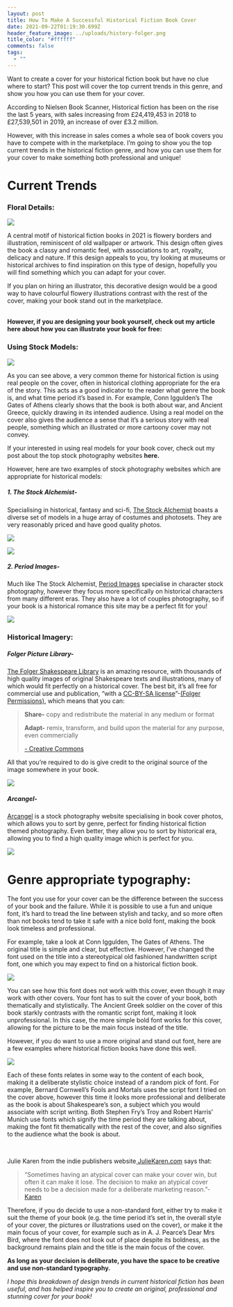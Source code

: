 ```yaml
---
layout: post
title: How To Make A Successful Historical Fiction Book Cover
date: 2021-09-22T01:19:30.699Z
header_feature_image: ../uploads/history-folger.png
title_color: "#ffffff"
comments: false
tags:
  - ""
---
```

<!--StartFragment-->



Want to create a cover for your historical fiction book but have no clue where to start? This post will cover the top current trends in this genre, and show you how you can use them for your cover.

According to Nielsen Book Scanner, Historical fiction has been on the rise the last 5 years, with sales increasing from £24,419,453 in 2018 to £27,539,501 in 2019, an increase of over £3.2 million.

However, with this increase in sales comes a whole sea of book covers you have to compete with in the marketplace. I’m going to show you the top current trends in the historical fiction genre, and how you can use them for your cover to make something both professional and unique!

# Current Trends



### Floral Details:

![](../uploads/history-floral.png)

A central motif of historical fiction books in 2021 is flowery borders and illustration, reminiscent of old wallpaper or artwork. This design often gives the book a classy and romantic feel, with associations to art, royalty, delicacy and nature. If this design appeals to you, try looking at museums or historical archives to find inspiration on this type of design, hopefully you will find something which you can adapt for your cover.

If you plan on hiring an illustrator, this decorative design would be a good way to have colourful flowery illustrations contrast with the rest of the cover, making your book stand out in the marketplace. 

**\
However, if you are designing your book yourself, check out my article here about how you can illustrate your book for free:**



### Using Stock Models:

![](../uploads/history-stock-model.png)

As you can see above, a very common theme for historical fiction is using real people on the cover, often in historical clothing appropriate for the era of the story. This acts as a good indicator to the reader what genre the book is, and what time period it’s based in. For example, Conn Iggulden’s The Gates of Athens clearly shows that the book is both about war, and Ancient Greece, quickly drawing in its intended audience. Using a real model on the cover also gives the audience a sense that it’s a serious story with real people, something which an illustrated or more cartoony cover may not convey.

If your interested in using real models for your book cover, check out my post about the top stock photography websites **here.**

However, here are two examples of stock photography websites which are appropriate for historical models:



##### 1. The Stock Alchemist- 

Specialising in historical, fantasy and sci-fi, [The Stock Alchemist](https://www.thestockalchemist.com/) boasts a diverse set of models in a huge array of costumes and photosets. They are very reasonably priced and have good quality photos.

![](../uploads/historical1.png)

![](../uploads/historical2.png)



##### 2. Period Images- 

Much like The Stock Alchemist, [Period Images](https://www.periodimages.com/) specialise in character stock photography, however they focus more specifically on historical characters from many different eras. They also have a lot of couples photography, so if your book is a historical romance this site may be a perfect fit for you!

![](../uploads/historical3.png)



### Historical Imagery: 



##### Folger Picture Library-

[The Folger Shakespeare Library](https://www.folger.edu/) is an amazing resource, with thousands of high quality images of original Shakespeare texts and illustrations, many of which would fit perfectly on a historical cover. The best bit, it’s all free for commercial use and publication, “with a [CC-BY-SA license](https://creativecommons.org/licenses/by-sa/4.0/)”-[(Folger Permissions)](https://www.folger.edu/images-and-permissions), which means that you can:



> **Share-** copy and redistribute the material in any medium or format
>
> **Adapt-** remix, transform, and build upon the material for any purpose, even commercially
>
> [\- Creative Commons ](https://creativecommons.org/licenses/by-sa/4.0/)



All that you’re required to do is give credit to the original source of the image somewhere in your book.

![](../uploads/history-folger.png)



##### Arcangel- 

[Arcangel](https://arcangel.com) is a stock photography website specialising in book cover photos, which allows you to sort by genre, perfect for finding historical fiction themed photography. Even better, they allow you to sort by historical era, allowing you to find a high quality image which is perfect for you.

![](../uploads/historical4.png)





# Genre appropriate typography:



The font you use for your cover can be the difference between the success of your book and the failure. While it is possible to use a fun and unique font, it’s hard to tread the line between stylish and tacky, and so more often than not books tend to take it safe with a nice bold font, making the book look timeless and professional. 

For example, take a look at Conn Iggulden, The Gates of Athens. The original title is simple and clear, but effective. However, I’ve changed the font used on the title into a stereotypical old fashioned handwritten script font, one which you may expect to find on a historical fiction book. 

![](../uploads/history-font-2.png)

You can see how this font does not work with this cover, even though it may work with other covers. Your font has to suit the cover of your book, both thematically and stylistically. The Ancient Greek soldier on the cover of this book starkly contrasts with the romantic script font, making it look unprofessional. In this case, the more simple bold font works for this cover, allowing for the picture to be the main focus instead of the title. 



However, if you do want to use a more original and stand out font, here are a few examples where historical fiction books have done this well.

![](../uploads/history-font-1.png)



Each of these fonts relates in some way to the content of each book, making it a deliberate stylistic choice instead of a random pick of font. For example, Bernard Cornwell’s Fools and Mortals uses the script font I tried on the cover above, however this time it looks more professional and deliberate as the book is about Shakespeare’s son, a subject which you would associate with script writing. Both Stephen Fry’s Troy and Robert Harris’ Munich use fonts which signify the time period they are talking about, making the font fit thematically with the rest of the cover, and also signifies to the audience what the book is about.

 

Julie Karen from the indie publishers website[ JulieKaren.com](https://www.juliekaren.com/) says that:

> “Sometimes having an atypical cover can make your cover win, but often it can make it lose. The decision to make an atypical cover needs to be a decision made for a deliberate marketing reason.”- [Karen ](https://www.juliekaren.com/blog/should-my-photo-be-on-the-front-cover-of-my-book)

Therefore, if you do decide to use a non-standard font, either try to make it suit the theme of your book (e.g. the time period it’s set in, the overall style of your cover, the pictures or illustrations used on the cover), or make it the main focus of your cover, for example such as in A. J. Pearce’s Dear Mrs Bird, where the font does not look out of place despite its boldness, as the background remains plain and the title is the main focus of the cover. 



**As long as your decision is deliberate, you have the space to be creative and use non-standard typography.** 



*I hope this breakdown of design trends in current historical fiction has been useful, and has helped inspire you to create an original, professional and stunning cover for your book!*





<!--EndFragment-->